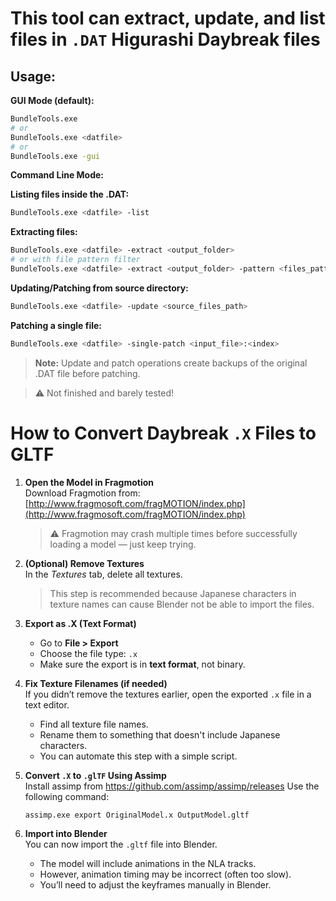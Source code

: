 # This tool can extract, update, and list files in `.DAT` Higurashi Daybreak files

## Usage:

**GUI Mode (default):**  
```bash
BundleTools.exe
# or
BundleTools.exe <datfile>
# or
BundleTools.exe -gui
```

**Command Line Mode:**

**Listing files inside the .DAT:**  
```bash
BundleTools.exe <datfile> -list
```

**Extracting files:**  
```bash
BundleTools.exe <datfile> -extract <output_folder>
# or with file pattern filter
BundleTools.exe <datfile> -extract <output_folder> -pattern <files_pattern>
```

**Updating/Patching from source directory:**  
```bash
BundleTools.exe <datfile> -update <source_files_path>
```

**Patching a single file:**  
```bash
BundleTools.exe <datfile> -single-patch <input_file>:<index>
```

> **Note:** Update and patch operations create backups of the original .DAT file before patching.

> ⚠️ Not finished and barely tested!

# How to Convert Daybreak `.X` Files to GLTF

1. **Open the Model in Fragmotion**  
   Download Fragmotion from: [http://www.fragmosoft.com/fragMOTION/index.php](http://www.fragmosoft.com/fragMOTION/index.php)  
   > ⚠️ Fragmotion may crash multiple times before successfully loading a model — just keep trying.

2. **(Optional) Remove Textures**  
   In the *Textures* tab, delete all textures.  
   > This step is recommended because Japanese characters in texture names can cause Blender not be able to import the files.

3. **Export as .X (Text Format)**  
   - Go to **File > Export**  
   - Choose the file type: `.x`  
   - Make sure the export is in **text format**, not binary.

4. **Fix Texture Filenames (if needed)**  
   If you didn’t remove the textures earlier, open the exported `.x` file in a text editor.  
   - Find all texture file names.  
   - Rename them to something that doesn't include Japanese characters.  
   - You can automate this step with a simple script.

5. **Convert `.X` to `.glTF` Using Assimp**  
   Install assimp from https://github.com/assimp/assimp/releases
   Use the following command:  
   ```bash
   assimp.exe export OriginalModel.x OutputModel.gltf
   ```

6. **Import into Blender**  
   You can now import the `.gltf` file into Blender.  
   - The model will include animations in the NLA tracks.  
   - However, animation timing may be incorrect (often too slow).  
   - You’ll need to adjust the keyframes manually in Blender.
